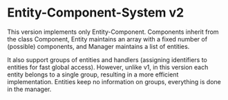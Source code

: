 # Entity-Component-System v2

This version implements only Entity-Component. Components inherit from the class Component, Entity maintains an array with a fixed number of (possible) components, and Manager maintains a list of entities. 

It also support groups of entities and handlers (assigning identifiers to entities for fast global access). However, unlike v1, in this version each entity belongs to a single group, resulting in a more efficient implementation. Entities keep no information on groups, everything is done in the manager.

